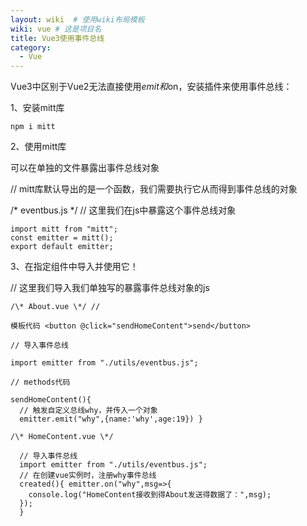 ```yaml
---
layout: wiki  # 使用wiki布局模板
wiki: vue # 这是项目名
title: Vue3使用事件总线
category:
  - Vue
---
```


Vue3中区别于Vue2无法直接使用$emit和$on，安装插件来使用事件总线：

1、安装mitt库

```npm i mitt ```

2、使用mitt库

可以在单独的文件暴露出事件总线对象

// mitt库默认导出的是一个函数，我们需要执行它从而得到事件总线的对象

/\* eventbus.js \*/ // 这里我们在js中暴露这个事件总线对象
```
import mitt from "mitt"; 
const emitter = mitt(); 
export default emitter; 
```
3、在指定组件中导入并使用它！

 // 这里我们导入我们单独写的暴露事件总线对象的js
```
/\* About.vue \*/ //

模板代码 <button @click="sendHomeContent">send</button>

// 导入事件总线

import emitter from "./utils/eventbus.js"; 

// methods代码

sendHomeContent(){
  // 触发自定义总线why，并传入一个对象 
  emitter.emit("why",{name:'why',age:19}) } 

/\* HomeContent.vue \*/

  // 导入事件总线 
  import emitter from "./utils/eventbus.js"; 
  // 在创建vue实例时，注册why事件总线 
  created(){ emitter.on("why",msg=>{ 
    console.log("HomeContent接收到得About发送得数据了：",msg); 
  }); 
  }
  ```